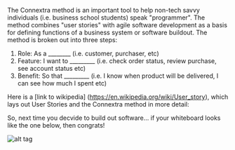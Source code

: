 The Connextra method is an important tool to help non-tech savvy individuals (i.e. business school students) speak "programmer".
The method combines "user stories" with agile software development as a basis for defining functions of a business system or software buildout. 
The method is broken out into three steps:
1) Role: As a ________ (i.e. customer, purchaser, etc)
2) Feature: I want to _________ (i.e. check order status, review purchase, see account status etc)
3) Benefit: So that _________ (i.e. I know when product will be delivered, I can see how much I spent etc)

Here is a [link to wikipedia] (https://en.wikipedia.org/wiki/User_story), which lays out User Stories and the Connextra method in more detail: 

So, next time you decvide to build out software... if your whiteboard looks like the one below, then congrats! 

![alt tag](http://agilecoach.typepad.com/.a/6a00e54ee21bf2883401310f8c55d4970c-pi)
